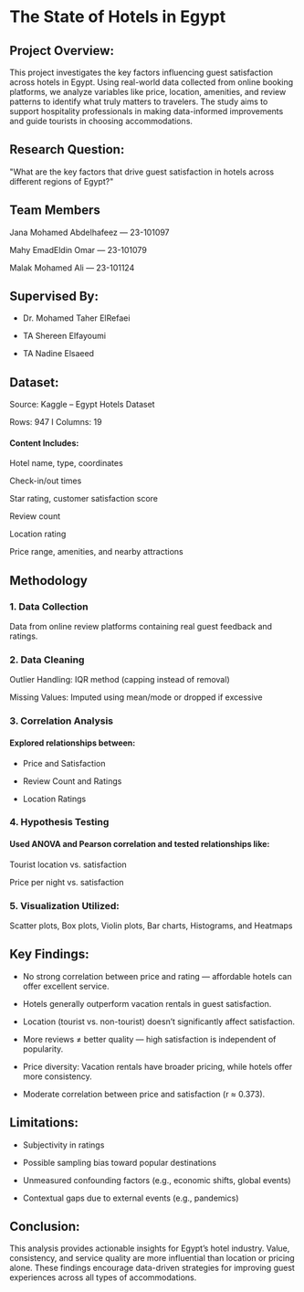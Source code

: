 # The State of Hotels in Egypt

## Project Overview: 
This project investigates the key factors influencing guest satisfaction across hotels in Egypt. Using real-world data collected from online booking platforms, we analyze variables like price, location, amenities, and review patterns to identify what truly matters to travelers. The study aims to support hospitality professionals in making data-informed improvements and guide tourists in choosing accommodations.

## Research Question: 
"What are the key factors that drive guest satisfaction in hotels across different regions of Egypt?"

## Team Members
Jana Mohamed Abdelhafeez — 23-101097

Mahy EmadEldin Omar — 23-101079

Malak Mohamed Ali — 23-101124

## Supervised By:

* Dr. Mohamed Taher ElRefaei

* TA Shereen Elfayoumi

* TA Nadine Elsaeed


## Dataset:
Source: Kaggle – Egypt Hotels Dataset

Rows: 947  I  Columns: 19

#### Content Includes:

Hotel name, type, coordinates

Check-in/out times

Star rating, customer satisfaction score

Review count

Location rating

Price range, amenities, and nearby attractions

## Methodology
### 1. Data Collection
Data from online review platforms containing real guest feedback and ratings.

### 2. Data Cleaning
Outlier Handling: IQR method (capping instead of removal)

Missing Values: Imputed using mean/mode or dropped if excessive

### 3. Correlation Analysis
#### Explored relationships between:

* Price and Satisfaction

* Review Count and Ratings

* Location Ratings

### 4. Hypothesis Testing
#### Used ANOVA and Pearson correlation and tested relationships like:

Tourist location vs. satisfaction

Price per night vs. satisfaction

### 5. Visualization Utilized:

Scatter plots, Box plots, Violin plots, Bar charts, Histograms, and Heatmaps

## Key Findings:
* No strong correlation between price and rating — affordable hotels can offer excellent service.

* Hotels generally outperform vacation rentals in guest satisfaction.

* Location (tourist vs. non-tourist) doesn’t significantly affect satisfaction.

* More reviews ≠ better quality — high satisfaction is independent of popularity.

* Price diversity: Vacation rentals have broader pricing, while hotels offer more consistency.

* Moderate correlation between price and satisfaction (r ≈ 0.373).

## Limitations:
* Subjectivity in ratings

* Possible sampling bias toward popular destinations

* Unmeasured confounding factors (e.g., economic shifts, global events)

* Contextual gaps due to external events (e.g., pandemics)

## Conclusion:
This analysis provides actionable insights for Egypt’s hotel industry. Value, consistency, and service quality are more influential than location or pricing alone. These findings encourage data-driven strategies for improving guest experiences across all types of accommodations.
